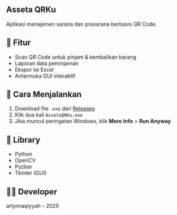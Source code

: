 ## Asseta QRKu

Aplikasi manajemen sarana dan prasarana berbasis QR Code.

## 📌 Fitur
- Scan QR Code untuk pinjam & kembalikan barang
- Laporan data peminjaman
- Ekspor ke Excel
- Antarmuka GUI interaktif

## 🚀 Cara Menjalankan
1. Download file `.exe` dari [Releases](https://github.com/namamu/reponya/releases)
2. Klik dua kali `AssetaQRKu.exe`
3. Jika muncul peringatan Windows, klik **More Info** > **Run Anyway**

## 📁 Library
- Python
- OpenCV
- Pyzbar
- Tkinter (GUI)

## 👨‍💻 Developer
arlynnaqiyyah – 2025
